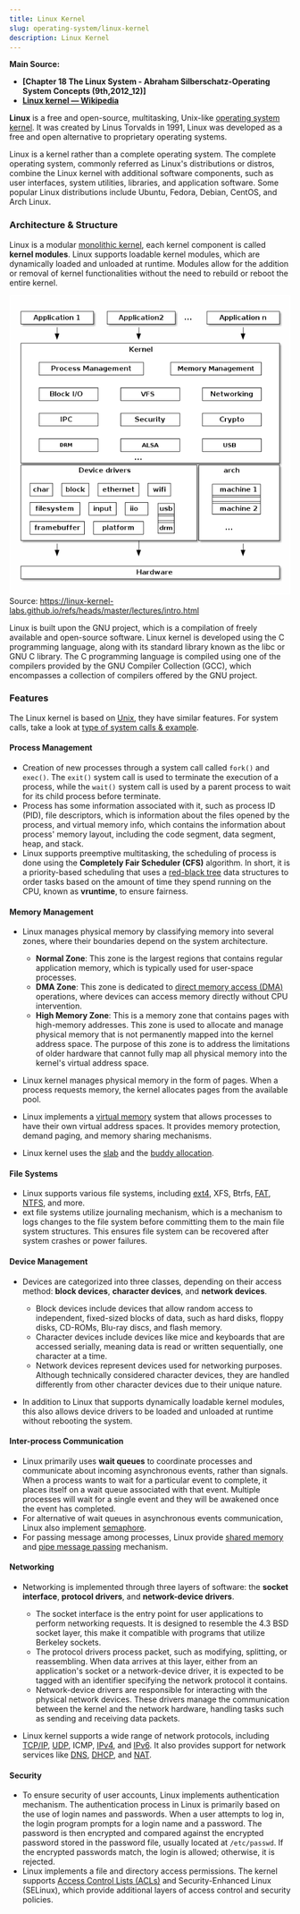 ```yaml
---
title: Linux Kernel
slug: operating-system/linux-kernel
description: Linux Kernel
---
```


**Main Source:**

- **[Chapter 18 The Linux System - Abraham Silberschatz-Operating System Concepts (9th,2012_12)]**
- **[Linux kernel — Wikipedia](https://en.wikipedia.org/wiki/Linux_kernel)**

**Linux** is a free and open-source, multitasking, Unix-like [operating system kernel](/cs-notes/operating-system/kernel). It was created by Linus Torvalds in 1991, Linux was developed as a free and open alternative to proprietary operating systems.

Linux is a kernel rather than a complete operating system. The complete operating system, commonly referred as Linux's distributions or distros, combine the Linux kernel with additional software components, such as user interfaces, system utilities, libraries, and application software. Some popular Linux distributions include Ubuntu, Fedora, Debian, CentOS, and Arch Linux.

### Architecture & Structure

Linux is a modular [monolithic kernel](/cs-notes/operating-system/kernel#monolithic-kernels), each kernel component is called **kernel modules**. Linux supports loadable kernel modules, which are dynamically loaded and unloaded at runtime. Modules allow for the addition or removal of kernel functionalities without the need to rebuild or reboot the entire kernel.

![Linux kernel architecture](./linux-kernel-architecture.png)  
Source: https://linux-kernel-labs.github.io/refs/heads/master/lectures/intro.html

Linux is built upon the GNU project, which is a compilation of freely available and open-source software. Linux kernel is developed using the C programming language, along with its standard library known as the libc or GNU C library. The C programming language is compiled using one of the compilers provided by the GNU Compiler Collection (GCC), which encompasses a collection of compilers offered by the GNU project.

### Features

The Linux kernel is based on [Unix](/cs-notes/operating-system/unix), they have similar features. For system calls, take a look at [type of system calls & example](/cs-notes/operating-system/system-call#type-of-system-calls--example).

#### Process Management

- Creation of new processes through a system call called `fork()` and `exec()`. The `exit()` system call is used to terminate the execution of a process, while the `wait()` system call is used by a parent process to wait for its child process before terminate.
- Process has some information associated with it, such as process ID (PID), file descriptors, which is information about the files opened by the process, and virtual memory info, which contains the information about process' memory layout, including the code segment, data segment, heap, and stack.
- Linux supports preemptive multitasking, the scheduling of process is done using the **Completely Fair Scheduler (CFS)** algorithm. In short, it is a priority-based scheduling that uses a [red-black tree](/cs-notes/data-structures-and-algorithms/tree#red-black-tree) data structures to order tasks based on the amount of time they spend running on the CPU, known as **vruntime**, to ensure fairness.

#### Memory Management

- Linux manages physical memory by classifying memory into several zones, where their boundaries depend on the system architecture.

  - **Normal Zone**: This zone is the largest regions that contains regular application memory, which is typically used for user-space processes.
  - **DMA Zone**: This zone is dedicated to [direct memory access (DMA)](/cs-notes/computer-organization-and-architecture/input-output#dma) operations, where devices can access memory directly without CPU intervention.
  - **High Memory Zone**: This is a memory zone that contains pages with high-memory addresses. This zone is used to allocate and manage physical memory that is not permanently mapped into the kernel address space. The purpose of this zone is to address the limitations of older hardware that cannot fully map all physical memory into the kernel's virtual address space.

- Linux kernel manages physical memory in the form of pages. When a process requests memory, the kernel allocates pages from the available pool.
- Linux implements a [virtual memory](/cs-notes/operating-system/memory-management#virtual-memory) system that allows processes to have their own virtual address spaces. It provides memory protection, demand paging, and memory sharing mechanisms.
- Linux kernel uses the [slab](/cs-notes/operating-system/memory-management#slab-allocation) and the [buddy allocation](/cs-notes/operating-system/memory-management#buddy-allocation).

#### File Systems

- Linux supports various file systems, including [ext4](/cs-notes/operating-system/file-system#ext4), XFS, Btrfs, [FAT](/cs-notes/operating-system/file-system#fat), [NTFS](/cs-notes/operating-system/file-system#ntfs), and more.
- ext file systems utilize journaling mechanism, which is a mechanism to logs changes to the file system before committing them to the main file system structures. This ensures file system can be recovered after system crashes or power failures.

#### Device Management

- Devices are categorized into three classes, depending on their access method: **block devices**, **character devices**, and **network devices**.

  - Block devices include devices that allow random access to independent, fixed-sized blocks of data, such as hard disks, floppy disks, CD-ROMs, Blu-ray discs, and flash memory.
  - Character devices include devices like mice and keyboards that are accessed serially, meaning data is read or written sequentially, one character at a time.
  - Network devices represent devices used for networking purposes. Although technically considered character devices, they are handled differently from other character devices due to their unique nature.

- In addition to Linux that supports dynamically loadable kernel modules, this also allows device drivers to be loaded and unloaded at runtime without rebooting the system.

#### Inter-process Communication

- Linux primarily uses **wait queues** to coordinate processes and communicate about incoming asynchronous events, rather than signals. When a process wants to wait for a particular event to complete, it places itself on a wait queue associated with that event. Multiple processes will wait for a single event and they will be awakened once the event has completed.
- For alternative of wait queues in asynchronous events communication, Linux also implement [semaphore](/cs-notes/operating-system/multithreading#semaphores).
- For passing message among processes, Linux provide [shared memory](/cs-notes/operating-system/inter-process-communication#shared-memory) and [pipe message passing](/cs-notes/operating-system/inter-process-communication#message-passing) mechanism.

#### Networking

- Networking is implemented through three layers of software: the **socket interface**, **protocol drivers**, and **network-device drivers**.

  - The socket interface is the entry point for user applications to perform networking requests. It is designed to resemble the 4.3 BSD socket layer, this make it compatible with programs that utilize Berkeley sockets.
  - The protocol drivers process packet, such as modifying, splitting, or reassembling. When data arrives at this layer, either from an application's socket or a network-device driver, it is expected to be tagged with an identifier specifying the network protocol it contains.
  - Network-device drivers are responsible for interacting with the physical network devices. These drivers manage the communication between the kernel and the network hardware, handling tasks such as sending and receiving data packets.

- Linux kernel supports a wide range of network protocols, including [TCP/IP](/cs-notes/computer-networking/tcp-protocol), [UDP](/cs-notes/computer-networking/udp), ICMP, [IPv4](/cs-notes/computer-networking/ip-address#ipv4), and [IPv6](/cs-notes/computer-networking/ip-address#ipv6). It also provides support for network services like [DNS](/cs-notes/computer-networking/dns), [DHCP](/cs-notes/computer-networking/dhcp), and [NAT](/cs-notes/computer-networking/nat).

#### Security

- To ensure security of user accounts, Linux implements authentication mechanism. The authentication process in Linux is primarily based on the use of login names and passwords. When a user attempts to log in, the login program prompts for a login name and a password. The password is then encrypted and compared against the encrypted password stored in the password file, usually located at `/etc/passwd`. If the encrypted passwords match, the login is allowed; otherwise, it is rejected.
- Linux implements a file and directory access permissions. The kernel supports [Access Control Lists (ACLs)](/cs-notes/operating-system/protection-and-security#access-control) and Security-Enhanced Linux (SELinux), which provide additional layers of access control and security policies.
